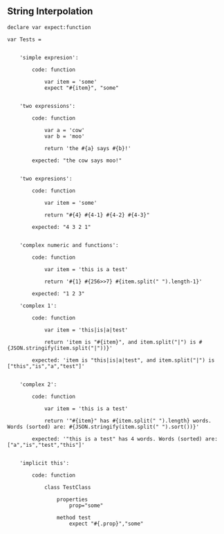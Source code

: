 String Interpolation
--------------------

	declare var expect:function

	var Tests = 


		'simple expresion':

			code: function

				var item = 'some'
				expect "#{item}", "some"


		'two expressions':

			code: function

				var a = 'cow'
				var b = 'moo'

				return 'the #{a} says #{b}!'

			expected: "the cow says moo!"

	
		'two expresions':

			code: function

				var item = 'some'

				return "#{4} #{4-1} #{4-2} #{4-3}"

			expected: "4 3 2 1"


		'complex numeric and functions':

			code: function

				var item = 'this is a test'

				return '#{1} #{256>>7} #{item.split(" ").length-1}'

			expected: "1 2 3"

		'complex 1':

			code: function

				var item = 'this|is|a|test'

				return 'item is "#{item}", and item.split("|") is #{JSON.stringify(item.split("|"))}'

			expected: 'item is "this|is|a|test", and item.split("|") is ["this","is","a","test"]'


		'complex 2':

			code: function

				var item = 'this is a test'

				return '"#{item}" has #{item.split(" ").length} words. Words (sorted) are: #{JSON.stringify(item.split(" ").sort())}'

			expected: '"this is a test" has 4 words. Words (sorted) are: ["a","is","test","this"]'


		'implicit this':

			code: function

				class TestClass
					
					properties 
						prop="some"

					method test
						expect "#{.prop}","some"

